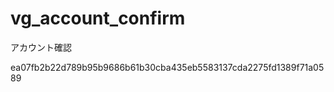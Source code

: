 vg_account_confirm
==================

アカウント確認

ea07fb2b22d789b95b9686b61b30cba435eb5583137cda2275fd1389f71a0589
